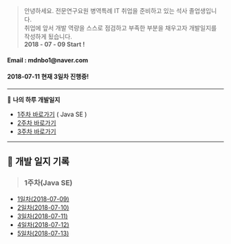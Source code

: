> 안녕하세요. 전문연구요원 병역특례 IT 취업을  준비하고 있는 석사 졸업생입니다. <br>
취업에 앞서 개발 역량을 스스로 점검하고 부족한 부분을 채우고자 개발일지를 작성하게 됬습니다.<br>
**2018 - 07 - 09 Start !**

<h4>Email : mdnbo1@naver.com</h4>
<h4>2018-07-11 현재 3일차 진행중! </h4>

---
:memo: **나의 하루 개발일지**

- [1주차 바로가기](#1) ( Java SE )
- [2주차 바로가기](#2)
- [3주차 바로가기](#3)


---

:memo: **개발 일지 기록** 
---

> <h3 id=1>1주차(Java SE)</h3>
- [1일차(2018-07-09)](http://cherwoo.tistory.com/113)
- [2일차(2018-07-10)](http://cherwoo.tistory.com/114)
- [3일차(2018-07-11)](http://cherwoo.tistory.com/115)
- [4일차(2018-07-12)](http://cherwoo.tistory.com/116)
- [5일차(2018-07-13)](http://cherwoo.tistory.com/117)

